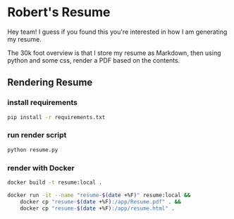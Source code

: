 # Robert's Resume

Hey team! I guess if you found this you're interested in how I am generating my
resume.

The 30k foot overview is that I store my resume as Markdown, then using python
and some css, render a PDF based on the contents.

## Rendering Resume

### install requirements

```bash
pip install -r requirements.txt
```

### run render script

```bash
python resume.py
```

### render with Docker

```bash
docker build -t resume:local .
```

```bash
docker run -it --name "resume-$(date +%F)" resume:local &&
    docker cp "resume-$(date +%F):/app/Resume.pdf" . &&
    docker cp "resume-$(date +%F):/app/resume.html" .
```
